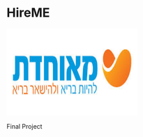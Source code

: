# HireME  
<img src="https://github.com/amitJas/HireME/blob/master/pics/logo.jpg" data-canonical-src="https://github.com/amitJas/HireME/blob/master/pics/logo.jpg" width="300" height="200" />

Final Project
